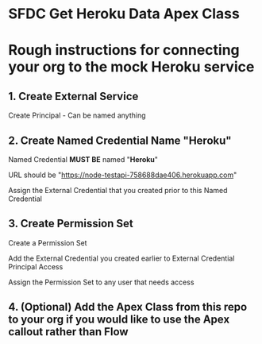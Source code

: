# SFDC Get Heroku Data Apex Class

# Rough instructions for connecting your org to the mock Heroku service

## 1. Create External Service
  Create Principal - Can be named anything

## 2. Create Named Credential Name "Heroku"
  Named Credential **MUST BE** named "**Heroku**"
  
  URL should be "https://node-testapi-758688dae406.herokuapp.com"
  
  Assign the External Credential that you created prior to this Named Credential

## 3. Create Permission Set
  Create a Permission Set
  
  Add the External Credential you created earlier to External Credential Principal Access
  
  Assign the Permission Set to any user that needs access

## 4. (Optional) Add the Apex Class from this repo to your org if you would like to use the Apex callout rather than Flow
